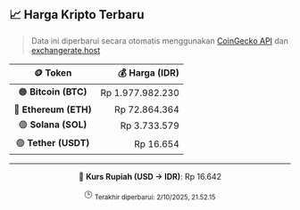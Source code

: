 

<!-- HARGA_KRIPTO -->
## 📈 Harga Kripto Terbaru

> Data ini diperbarui secara otomatis menggunakan [CoinGecko API](https://www.coingecko.com/) dan [exchangerate.host](https://exchangerate.host/)

<div align="center">

| 🪙 Token | 💰 Harga (IDR) |
|:------:|---------------:|
| 🟠 **Bitcoin (BTC)**   | Rp 1.977.982.230 |
| 🔵 **Ethereum (ETH)**  | Rp 72.864.364 |
| 🟣 **Solana (SOL)**    | Rp 3.733.579 |
| 🟢 **Tether (USDT)**   | Rp 16.654 |

---

💱 **Kurs Rupiah (USD → IDR)**: Rp 16.642

🕒 <sub>Terakhir diperbarui: 2/10/2025, 21.52.15</sub>

</div>
<!-- /HARGA_KRIPTO -->